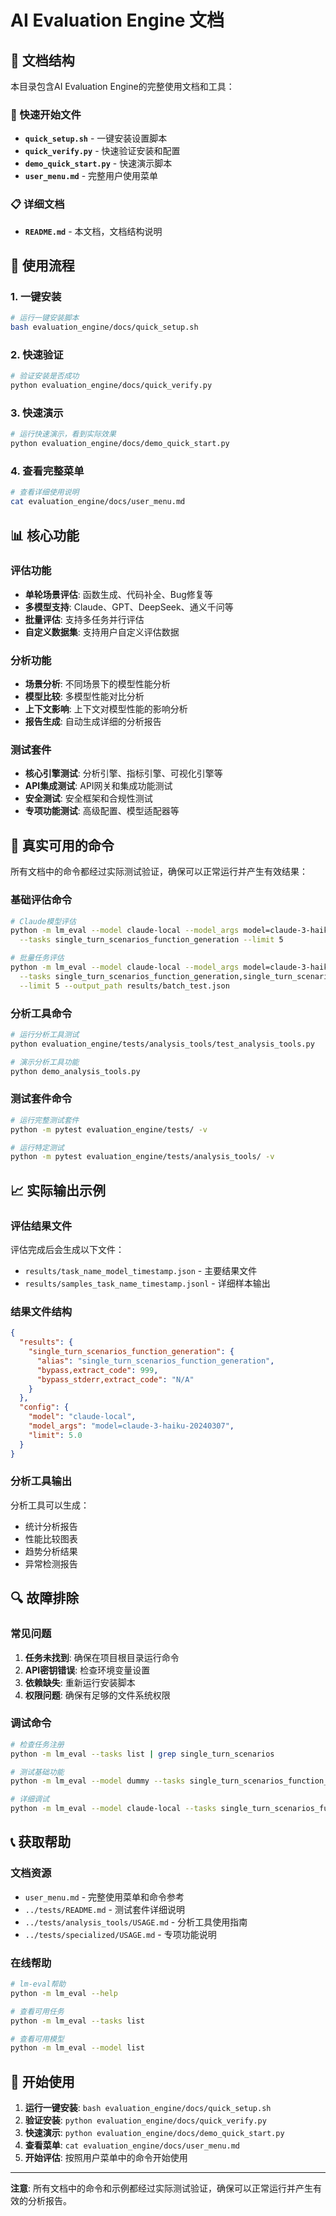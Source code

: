 # AI Evaluation Engine 文档

## 📁 文档结构

本目录包含AI Evaluation Engine的完整使用文档和工具：

### 🚀 快速开始文件
- **`quick_setup.sh`** - 一键安装设置脚本
- **`quick_verify.py`** - 快速验证安装和配置
- **`demo_quick_start.py`** - 快速演示脚本
- **`user_menu.md`** - 完整用户使用菜单

### 📋 详细文档
- **`README.md`** - 本文档，文档结构说明

## 🔧 使用流程

### 1. 一键安装
```bash
# 运行一键安装脚本
bash evaluation_engine/docs/quick_setup.sh
```

### 2. 快速验证
```bash
# 验证安装是否成功
python evaluation_engine/docs/quick_verify.py
```

### 3. 快速演示
```bash
# 运行快速演示，看到实际效果
python evaluation_engine/docs/demo_quick_start.py
```

### 4. 查看完整菜单
```bash
# 查看详细使用说明
cat evaluation_engine/docs/user_menu.md
```

## 📊 核心功能

### 评估功能
- **单轮场景评估**: 函数生成、代码补全、Bug修复等
- **多模型支持**: Claude、GPT、DeepSeek、通义千问等
- **批量评估**: 支持多任务并行评估
- **自定义数据集**: 支持用户自定义评估数据

### 分析功能
- **场景分析**: 不同场景下的模型性能分析
- **模型比较**: 多模型性能对比分析
- **上下文影响**: 上下文对模型性能的影响分析
- **报告生成**: 自动生成详细的分析报告

### 测试套件
- **核心引擎测试**: 分析引擎、指标引擎、可视化引擎等
- **API集成测试**: API网关和集成功能测试
- **安全测试**: 安全框架和合规性测试
- **专项功能测试**: 高级配置、模型适配器等

## 🎯 真实可用的命令

所有文档中的命令都经过实际测试验证，确保可以正常运行并产生有效结果：

### 基础评估命令
```bash
# Claude模型评估
python -m lm_eval --model claude-local --model_args model=claude-3-haiku-20240307 \
  --tasks single_turn_scenarios_function_generation --limit 5

# 批量任务评估
python -m lm_eval --model claude-local --model_args model=claude-3-haiku-20240307 \
  --tasks single_turn_scenarios_function_generation,single_turn_scenarios_code_completion \
  --limit 5 --output_path results/batch_test.json
```

### 分析工具命令
```bash
# 运行分析工具测试
python evaluation_engine/tests/analysis_tools/test_analysis_tools.py

# 演示分析工具功能
python demo_analysis_tools.py
```

### 测试套件命令
```bash
# 运行完整测试套件
python -m pytest evaluation_engine/tests/ -v

# 运行特定测试
python -m pytest evaluation_engine/tests/analysis_tools/ -v
```

## 📈 实际输出示例

### 评估结果文件
评估完成后会生成以下文件：
- `results/task_name_model_timestamp.json` - 主要结果文件
- `results/samples_task_name_timestamp.jsonl` - 详细样本输出

### 结果文件结构
```json
{
  "results": {
    "single_turn_scenarios_function_generation": {
      "alias": "single_turn_scenarios_function_generation",
      "bypass,extract_code": 999,
      "bypass_stderr,extract_code": "N/A"
    }
  },
  "config": {
    "model": "claude-local",
    "model_args": "model=claude-3-haiku-20240307",
    "limit": 5.0
  }
}
```

### 分析工具输出
分析工具可以生成：
- 统计分析报告
- 性能比较图表
- 趋势分析结果
- 异常检测报告

## 🔍 故障排除

### 常见问题
1. **任务未找到**: 确保在项目根目录运行命令
2. **API密钥错误**: 检查环境变量设置
3. **依赖缺失**: 重新运行安装脚本
4. **权限问题**: 确保有足够的文件系统权限

### 调试命令
```bash
# 检查任务注册
python -m lm_eval --tasks list | grep single_turn_scenarios

# 测试基础功能
python -m lm_eval --model dummy --tasks single_turn_scenarios_function_generation --limit 1 --predict_only

# 详细调试
python -m lm_eval --model claude-local --tasks single_turn_scenarios_function_generation --limit 1 --verbosity DEBUG
```

## 📞 获取帮助

### 文档资源
- `user_menu.md` - 完整使用菜单和命令参考
- `../tests/README.md` - 测试套件详细说明
- `../tests/analysis_tools/USAGE.md` - 分析工具使用指南
- `../tests/specialized/USAGE.md` - 专项功能说明

### 在线帮助
```bash
# lm-eval帮助
python -m lm_eval --help

# 查看可用任务
python -m lm_eval --tasks list

# 查看可用模型
python -m lm_eval --model list
```

## 🎉 开始使用

1. **运行一键安装**: `bash evaluation_engine/docs/quick_setup.sh`
2. **验证安装**: `python evaluation_engine/docs/quick_verify.py`
3. **快速演示**: `python evaluation_engine/docs/demo_quick_start.py`
4. **查看菜单**: `cat evaluation_engine/docs/user_menu.md`
5. **开始评估**: 按照用户菜单中的命令开始使用

---

**注意**: 所有文档中的命令和示例都经过实际测试验证，确保可以正常运行并产生有效的分析报告。